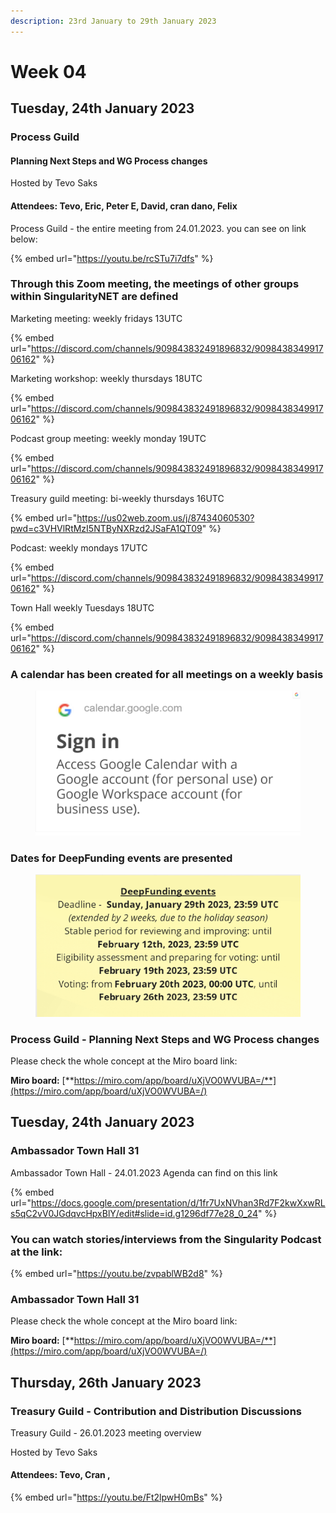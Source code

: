 ```yaml
---
description: 23rd January to 29th January 2023
---
```


# Week 04

## Tuesday, 24th January 2023

### **Process Guild**

#### **Planning Next Steps and WG Process changes**

Hosted by Tevo Saks

#### Attendees: Tevo, Eric, Peter E, David, cran dano, Felix

Process Guild - the entire meeting from 24.01.2023. you can see on link below:

{% embed url="https://youtu.be/rcSTu7i7dfs" %}

### Through this Zoom meeting, the meetings of other groups within SingularityNET are defined

Marketing meeting: weekly fridays 13UTC

{% embed url="https://discord.com/channels/909843832491896832/909843834991706162" %}

Marketing workshop: weekly thursdays 18UTC

{% embed url="https://discord.com/channels/909843832491896832/909843834991706162" %}

Podcast group  meeting: weekly monday 19UTC

{% embed url="https://discord.com/channels/909843832491896832/909843834991706162" %}

Treasury guild meeting: bi-weekly  thursdays 16UTC

{% embed url="https://us02web.zoom.us/j/87434060530?pwd=c3VHVlRtMzI5NTByNXRzd2JSaFA1QT09" %}

Podcast: weekly mondays 17UTC

{% embed url="https://discord.com/channels/909843832491896832/909843834991706162" %}

Town Hall weekly Tuesdays 18UTC&#x20;

{% embed url="https://discord.com/channels/909843832491896832/909843834991706162" %}

### A calendar has been created for all meetings on a weekly basis

<figure><img src="../../../.gitbook/assets/google.png" alt=""><figcaption></figcaption></figure>

### Dates for DeepFunding events are presented

<figure><img src="../../../.gitbook/assets/Deep.png" alt=""><figcaption></figcaption></figure>

### **Process Guild -  Planning Next Steps and WG Process changes**

Please check the whole concept at the Miro board link:

**Miro board:** [**https://miro.com/app/board/uXjVO0WVUBA=/**](https://miro.com/app/board/uXjVO0WVUBA=/)





## Tuesday, 24th January 2023

### Ambassador Town Hall 31

Ambassador Town Hall - 24.01.2023 Agenda can find on this link

{% embed url="https://docs.google.com/presentation/d/1fr7UxNVhan3Rd7F2kwXxwRLs5qC2vV0JGdqvcHpxBlY/edit#slide=id.g1296df77e28_0_24" %}

### You can watch stories/interviews from the Singularity Podcast at the link:

{% embed url="https://youtu.be/zvpablWB2d8" %}

### Ambassador Town Hall 31

Please check the whole concept at the Miro board link:

**Miro board:** [**https://miro.com/app/board/uXjVO0WVUBA=/**](https://miro.com/app/board/uXjVO0WVUBA=/)



## Thursday, 26th January 2023

### Treasury Guild - Contribution and Distribution Discussions

Treasury Guild - 26.01.2023 meeting overview

Hosted by Tevo Saks

#### Attendees: Tevo, Cran ,&#x20;

{% embed url="https://youtu.be/Ft2lpwH0mBs" %}

